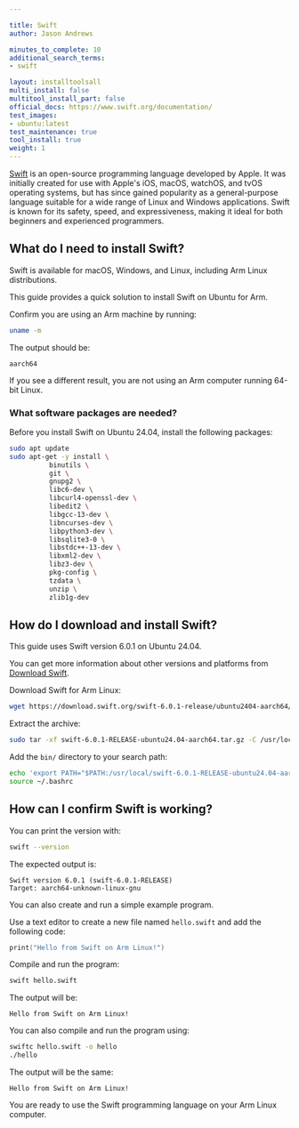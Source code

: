 ```yaml
---

title: Swift
author: Jason Andrews

minutes_to_complete: 10
additional_search_terms:
- swift

layout: installtoolsall
multi_install: false
multitool_install_part: false
official_docs: https://www.swift.org/documentation/ 
test_images:
- ubuntu:latest
test_maintenance: true
tool_install: true
weight: 1
---
```


[Swift](https://swift.org/) is an open-source programming language developed by Apple. It was initially created for use with Apple's iOS, macOS, watchOS, and tvOS operating systems, but has since gained popularity as a general-purpose language suitable for a wide range of Linux and Windows applications. Swift is known for its safety, speed, and expressiveness, making it ideal for both beginners and experienced programmers.

## What do I need to install Swift?

Swift is available for macOS, Windows, and Linux, including Arm Linux distributions. 

This guide provides a quick solution to install Swift on Ubuntu for Arm.

Confirm you are using an Arm machine by running:

```bash
uname -m
```

The output should be:

```output
aarch64
```

If you see a different result, you are not using an Arm computer running 64-bit Linux.

### What software packages are needed?

Before you install Swift on Ubuntu 24.04, install the following packages: 

```bash
sudo apt update
sudo apt-get -y install \
          binutils \
          git \
          gnupg2 \
          libc6-dev \
          libcurl4-openssl-dev \
          libedit2 \
          libgcc-13-dev \
          libncurses-dev \
          libpython3-dev \
          libsqlite3-0 \
          libstdc++-13-dev \
          libxml2-dev \
          libz3-dev \
          pkg-config \
          tzdata \
          unzip \
          zlib1g-dev
```

## How do I download and install Swift?

This guide uses Swift version 6.0.1 on Ubuntu 24.04. 

You can get more information about other versions and platforms from [Download Swift](https://www.swift.org/download/).

Download Swift for Arm Linux:

```bash
wget https://download.swift.org/swift-6.0.1-release/ubuntu2404-aarch64/swift-6.0.1-RELEASE/swift-6.0.1-RELEASE-ubuntu24.04-aarch64.tar.gz
```

Extract the archive:

```bash
sudo tar -xf swift-6.0.1-RELEASE-ubuntu24.04-aarch64.tar.gz -C /usr/local
```

Add the `bin/` directory to your search path:

```bash
echo 'export PATH="$PATH:/usr/local/swift-6.0.1-RELEASE-ubuntu24.04-aarch64/usr/bin"' >> ~/.bashrc
source ~/.bashrc
```

## How can I confirm Swift is working? 

You can print the version with:

```bash
swift --version
```

The expected output is:

```output
Swift version 6.0.1 (swift-6.0.1-RELEASE)
Target: aarch64-unknown-linux-gnu
```

You can also create and run a simple example program. 

Use a text editor to create a new file named `hello.swift` and add the following code:

```swift
print("Hello from Swift on Arm Linux!")
```

Compile and run the program:

```bash
swift hello.swift
```

The output will be:

```output
Hello from Swift on Arm Linux!
```

You can also compile and run the program using:

```bash
swiftc hello.swift -o hello
./hello
```

The output will be the same:

```output
Hello from Swift on Arm Linux!
```

You are ready to use the Swift programming language on your Arm Linux computer.

